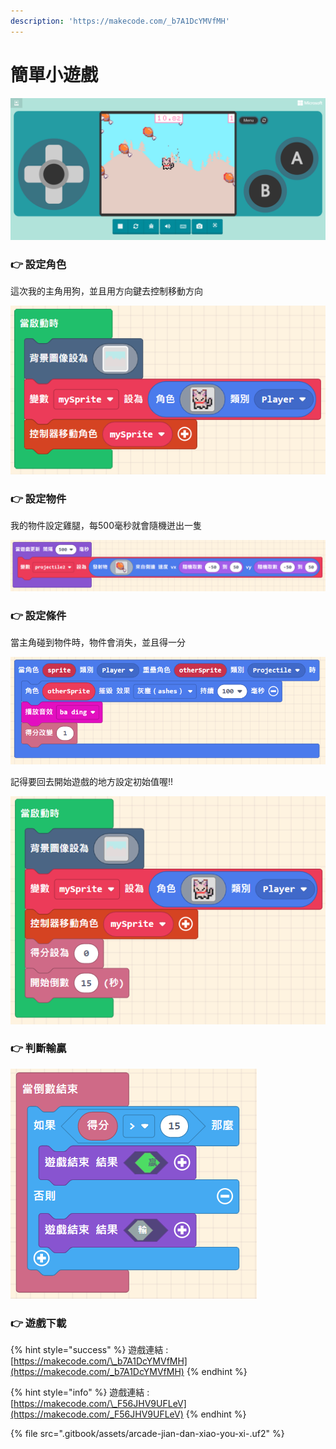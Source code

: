 ```yaml
---
description: 'https://makecode.com/_b7A1DcYMVfMH'
---
```


# 簡單小遊戲

![](.gitbook/assets/image%20%2846%29.png)

### 👉 設定角色

這次我的主角用狗，並且用方向鍵去控制移動方向

![](.gitbook/assets/image%20%2842%29.png)

### 👉 設定物件

我的物件設定雞腿，每500毫秒就會隨機迸出一隻

![](.gitbook/assets/image%20%2843%29.png)

### 👉 設定條件

當主角碰到物件時，物件會消失，並且得一分

![](.gitbook/assets/image%20%2848%29.png)

記得要回去開始遊戲的地方設定初始值喔!!

![](.gitbook/assets/image%20%2844%29.png)

### 👉 判斷輸贏

![](.gitbook/assets/image%20%2839%29.png)



### 👉 遊戲下載

{% hint style="success" %}
遊戲連結 : [https://makecode.com/\_b7A1DcYMVfMH](https://makecode.com/_b7A1DcYMVfMH)
{% endhint %}

{% hint style="info" %}
遊戲連結 : [https://makecode.com/\_F56JHV9UFLeV](https://makecode.com/_F56JHV9UFLeV)
{% endhint %}

{% file src=".gitbook/assets/arcade-jian-dan-xiao-you-xi-.uf2" %}



